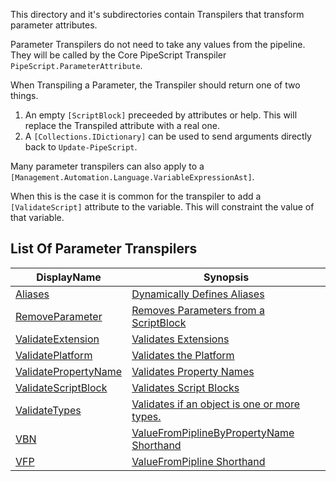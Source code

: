 This directory and it's subdirectories contain Transpilers that transform parameter attributes.

Parameter Transpilers do not need to take any values from the pipeline.
They will be called by the Core PipeScript Transpiler ```PipeScript.ParameterAttribute```.

When Transpiling a Parameter, the Transpiler should return one of two things.

1. An empty ```[ScriptBlock]``` preceeded by attributes or help.  This will replace the Transpiled attribute with a real one.
2. A ```[Collections.IDictionary]``` can be used to send arguments directly back to ```Update-PipeScript```.

Many parameter transpilers can also apply to a ```[Management.Automation.Language.VariableExpressionAst]```.  

When this is the case it is common for the transpiler to add a ```[ValidateScript]``` attribute to the variable.  This will constraint the value of that variable.

## List Of Parameter Transpilers


|DisplayName                                         |Synopsis                                                             |
|----------------------------------------------------|---------------------------------------------------------------------|
|[Aliases](Aliases.psx.ps1)                          |[Dynamically Defines Aliases](Aliases.psx.ps1)                       |
|[RemoveParameter](RemoveParameter.psx.ps1)          |[Removes Parameters from a ScriptBlock](RemoveParameter.psx.ps1)     |
|[ValidateExtension](ValidateExtension.psx.ps1)      |[Validates Extensions](ValidateExtension.psx.ps1)                    |
|[ValidatePlatform](ValidatePlatform.psx.ps1)        |[Validates the Platform](ValidatePlatform.psx.ps1)                   |
|[ValidatePropertyName](ValidatePropertyName.psx.ps1)|[Validates Property Names](ValidatePropertyName.psx.ps1)             |
|[ValidateScriptBlock](ValidateScriptBlock.psx.ps1)  |[Validates Script Blocks](ValidateScriptBlock.psx.ps1)               |
|[ValidateTypes](ValidateTypes.psx.ps1)              |[Validates if an object is one or more types.](ValidateTypes.psx.ps1)|
|[VBN](VBN.psx.ps1)                                  |[ValueFromPiplineByPropertyName Shorthand](VBN.psx.ps1)              |
|[VFP](VFP.psx.ps1)                                  |[ValueFromPipline Shorthand](VFP.psx.ps1)                            |






